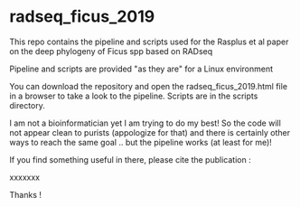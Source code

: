 # radseq_ficus_2019

This repo contains the pipeline and scripts used for the Rasplus et al paper on the deep phylogeny of Ficus spp based on RADseq

Pipeline and scripts are provided "as they are" for a Linux environment 

You can download the repository and open the radseq_ficus_2019.html file in a browser to take a look to the pipeline. 
Scripts are in the scripts directory. 

I am not a bioinformatician yet I am trying to do my best! So the code will not appear clean to purists (appologize for that) and there is certainly other ways to reach the same goal .. but the pipeline works (at least for me)!

If you find something useful in there, please cite the publication :

xxxxxxx

Thanks !
